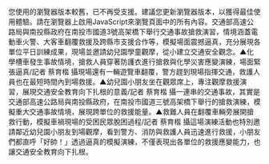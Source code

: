 您使用的瀏覽器版本較舊，已不再受支援。建議您更新瀏覽器版本，以獲得最佳使用體驗。請在瀏覽器上啟用JavaScript來瀏覽頁面中的所有內容。交通部高速公路局與南投縣政府在南投市國道3號高架橋下舉行交通事故搶救演習，情境涵蓋電動車火警、大客車翻覆救援及跨縣市支援合作等，模擬場面震撼逼真，充分展現各單位平日訓練成果，現場並邀請幼兒園學童觀摩，從小建立交通安全觀念。▲化學槽車發生事故情境，搶救人員穿著防護衣進行搶救與化學災害應變演練，場面緊張逼真/記者 蔡育楷 攝現場還有一輛遊覽車翻覆，警方趕到現場指揮交通，救護人員也在最短時間內到場救援。▲幼兒園小朋友坐在觀眾席上，專注觀摩救援演習，展現交通安全教育向下扎根的意義/記者 蔡育楷 攝一連串的交通事故，其實是交通部高速公路局與南投縣政府，在南投市國道三號高架橋下舉行的搶救演練，模擬重大交通事故情境，展現跨單位的救援能量。▲救難人員在翻覆車輛旁展開搶救行動，模擬車禍現場的受困民眾脫困過程/記者 蔡育楷 攝這場演練活動也特別邀請鄰近幼兒園小朋友到場觀摩，看到警方、消防與救護人員迅速進行救援，小朋友們都直呼「好帥！」透過逼真的模擬演練，不僅表現出各單位的救援應變能力，也讓交通安全教育向下扎根。